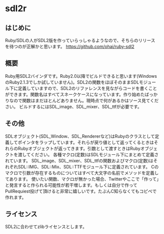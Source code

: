 sdl2r
========

## はじめに
Ruby/SDLの人がSDL2版を作っていらっしゃるようなので、そちらのリリースを待つのが正解かと思います。
https://github.com/ohai/ruby-sdl2

## 概要

Ruby用SDL2バインダです。Ruby2.0以降でビルドできると思います(WindowsのRuby2.1.3でしか試していません)。SDL2の関数をほぼそのままSDLモジュール下に定義していますので、SDL2のリファレンスを見ながらコードを書くことができます。関数名はすべてスネークケースになっています。作り始めたばっかりなので関数はまだほとんどありません。現時点で何があるかはソース見てください。
ビルドするにはSDL_image、SDL_mixer、SDL_ttfが必要です。

## その他

SDLオブジェクト(SDL_Window、SDL_Rendererなど)はRubyのクラスとして定義してポインタをラップしています。それらが戻り値として返ってくるときはそれらのRubyオブジェクトが返ってきます。引数として渡すときはRubyオブジェクトを渡してください。
各種マクロ(定数)はSDLモジュール下にまとめて定義されています。
SDL_image、SDL_mixer、SDL_ttfの関数およびマクロ(定数)はそれぞれSDL::IMG、SDL::Mix、SDL::TTFモジュール下に定義されています。
Cのマクロで引数が存在するものについてはすべて大文字の名前でメソッドを定義してあります。
使いたい関数、マクロが無かった場合、Twitterやここで「作って」と発言すると作られる可能性が若干増します。もしくは自分で作ってPullRequiest投げて頂けると非常に嬉しいです。たぶんC知らなくてもコピペで作れます。

## ライセンス
SDL2に合わせてzlibライセンスとします。
